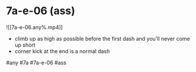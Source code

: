 # 7a-e-06 (ass)


![[7a-e-06.any%.mp4]]

* climb up as high as possible before the first dash and you'll never come up short
* corner kick at the end is a normal dash

#any #7a #7a-e-06 #ass
